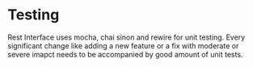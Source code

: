 # Testing

Rest Interface uses mocha, chai sinon and rewire for unit testing. Every significant change like adding a new feature or a fix with moderate or severe imapct needs to be accompanied by good amount of unit tests.
